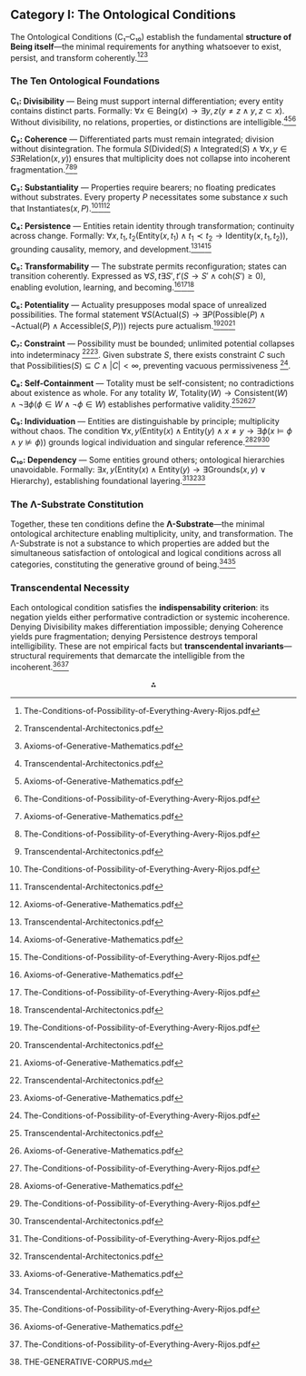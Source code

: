 ## Category I: The Ontological Conditions

The Ontological Conditions (C₁–C₁₀) establish the fundamental **structure of Being itself**—the minimal requirements for anything whatsoever to exist, persist, and transform coherently.[^1][^2][^3]

### The Ten Ontological Foundations

**C₁: Divisibility** — Being must support internal differentiation; every entity contains distinct parts. Formally: $\forall x \in \text{Being}(x) \rightarrow \exists y,z (y \neq z \land y, z \subset x)$. Without divisibility, no relations, properties, or distinctions are intelligible.[^2][^3][^1]

**C₂: Coherence** — Differentiated parts must remain integrated; division without disintegration. The formula $S(\text{Divided}(S) \land \text{Integrated}(S) \land \forall x,y \in S \exists \text{Relation}(x,y))$ ensures that multiplicity does not collapse into incoherent fragmentation.[^3][^1][^2]

**C₃: Substantiality** — Properties require bearers; no floating predicates without substrates. Every property $P$ necessitates some substance $x$ such that $\text{Instantiates}(x, P)$.[^1][^2][^3]

**C₄: Persistence** — Entities retain identity through transformation; continuity across change. Formally: $\forall x, t_1, t_2(\text{Entity}(x, t_1) \land t_1 \prec t_2 \rightarrow \text{Identity}(x, t_1, t_2))$, grounding causality, memory, and development.[^2][^3][^1]

**C₅: Transformability** — The substrate permits reconfiguration; states can transition coherently. Expressed as $\forall S, t \exists S', t'(S \rightarrow S' \land \text{coh}(S') \geq 0)$, enabling evolution, learning, and becoming.[^3][^1][^2]

**C₆: Potentiality** — Actuality presupposes modal space of unrealized possibilities. The formal statement $\forall S(\text{Actual}(S) \rightarrow \exists P(\text{Possible}(P) \land \neg \text{Actual}(P) \land \text{Accessible}(S, P)))$ rejects pure actualism.[^1][^2][^3]

**C₇: Constraint** — Possibility must be bounded; unlimited potential collapses into indeterminacy [^2][^3]. Given substrate $S$, there exists constraint $C$ such that $\text{Possibilities}(S) \subseteq C \land |C| < \infty$, preventing vacuous permissiveness [^1].

**C₈: Self-Containment** — Totality must be self-consistent; no contradictions about existence as whole. For any totality $W$, $\text{Totality}(W) \rightarrow \text{Consistent}(W) \land \neg \exists \phi(\phi \in W \land \neg\phi \in W)$ establishes performative validity.[^2][^3][^1]

**C₉: Individuation** — Entities are distinguishable by principle; multiplicity without chaos. The condition $\forall x,y(\text{Entity}(x) \land \text{Entity}(y) \land x \neq y \rightarrow \exists \phi(x \models \phi \land y \not\models \phi))$ grounds logical individuation and singular reference.[^3][^1][^2]

**C₁₀: Dependency** — Some entities ground others; ontological hierarchies unavoidable. Formally: $\exists x,y(\text{Entity}(x) \land \text{Entity}(y) \rightarrow \exists \text{Grounds}(x,y) \lor \text{Hierarchy})$, establishing foundational layering.[^1][^2][^3]

### The Λ-Substrate Constitution

Together, these ten conditions define the **Λ-Substrate**—the minimal ontological architecture enabling multiplicity, unity, and transformation. The Λ-Substrate is not a substance to which properties are added but the simultaneous satisfaction of ontological and logical conditions across all categories, constituting the generative ground of being.[^2][^1]

### Transcendental Necessity

Each ontological condition satisfies the **indispensability criterion**: its negation yields either performative contradiction or systemic incoherence. Denying Divisibility makes differentiation impossible; denying Coherence yields pure fragmentation; denying Persistence destroys temporal intelligibility. These are not empirical facts but **transcendental invariants**—structural requirements that demarcate the intelligible from the incoherent.[^3][^1]
<span style="display:none">[^4]</span>

<div align="center">⁂</div>

[^1]: The-Conditions-of-Possibility-of-Everything-Avery-Rijos.pdf

[^2]: Transcendental-Architectonics.pdf

[^3]: Axioms-of-Generative-Mathematics.pdf

[^4]: THE-GENERATIVE-CORPUS.md

